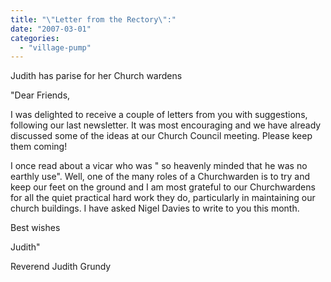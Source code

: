 ```yaml
---
title: "\"Letter from the Rectory\":"
date: "2007-03-01"
categories: 
  - "village-pump"
---
```


Judith has parise for her Church wardens

"Dear Friends,

I was delighted to receive a couple of letters from you with suggestions, following our last newsletter. It was most encouraging and we have already discussed some of the ideas at our Church Council meeting. Please keep them coming!

I once read about a vicar who was " so heavenly minded that he was no earthly use". Well, one of the many roles of a Churchwarden is to try and keep our feet on the ground and I am most grateful to our Churchwardens for all the quiet practical hard work they do, particularly in maintaining our church buildings. I have asked Nigel Davies to write to you this month.

Best wishes

Judith"

Reverend Judith Grundy
